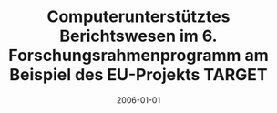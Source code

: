 ---
abstract: ''
authors:
- Johannes Troi
date: '2006-01-01'
featured: false
links:
- name: Publik
  url: https://publik.tuwien.ac.at/showentry.php?ID=140865&lang=2
publication_types:
- '7'
publishDate: '2006-01-01'
title: Computerunterstütztes Berichtswesen im 6. Forschungsrahmenprogramm am Beispiel
  des EU-Projekts TARGET
url_pdf: ''
---